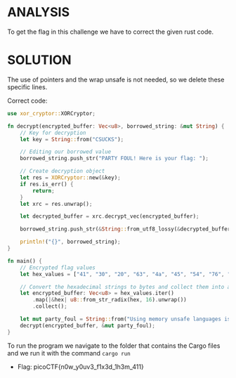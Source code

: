 # ANALYSIS
To get the flag in this challenge we have to correct the given rust code.  
  

# SOLUTION
The use of pointers and the wrap unsafe is not needed, so we delete these specific lines.  
  
Correct code:

```rust
use xor_cryptor::XORCryptor;

fn decrypt(encrypted_buffer: Vec<u8>, borrowed_string: &mut String) {
    // Key for decryption
    let key = String::from("CSUCKS");

    // Editing our borrowed value
    borrowed_string.push_str("PARTY FOUL! Here is your flag: ");

    // Create decryption object
    let res = XORCryptor::new(&key);
    if res.is_err() {
        return;
    }
    let xrc = res.unwrap();

    let decrypted_buffer = xrc.decrypt_vec(encrypted_buffer);

    borrowed_string.push_str(&String::from_utf8_lossy(&decrypted_buffer));

    println!("{}", borrowed_string);
}

fn main() {
    // Encrypted flag values
    let hex_values = ["41", "30", "20", "63", "4a", "45", "54", "76", "12", "90", "7e", "53", "63", "e1", "01", "35", "7e", "59", "60", "f6", "03", "86", "7f", "56", "41", "29", "30", "6f", "08", "c3", "61", "f9", "35"];

    // Convert the hexadecimal strings to bytes and collect them into a vector
    let encrypted_buffer: Vec<u8> = hex_values.iter()
        .map(|&hex| u8::from_str_radix(hex, 16).unwrap())
        .collect();

    let mut party_foul = String::from("Using memory unsafe languages is a: ");
    decrypt(encrypted_buffer, &mut party_foul);
}

```
  
To run the program we navigate to the folder that contains the Cargo files and we run it with the command `cargo run`
  
  

* Flag: picoCTF{n0w_y0uv3_f1x3d_1h3m_411}
